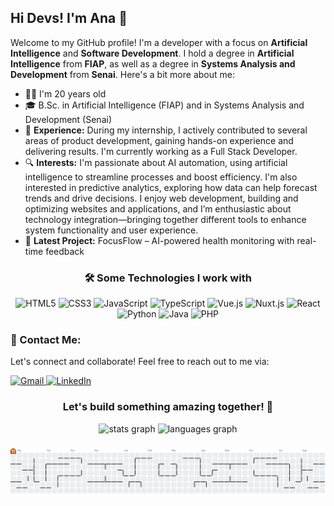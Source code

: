 <h2 align="left">Hi Devs! I'm Ana 👋</h2>

<p align="left">Welcome to my GitHub profile! I'm a developer with a focus on <strong>Artificial Intelligence</strong> and <strong>Software Development</strong>. I hold a degree in <strong>Artificial Intelligence</strong> from <strong>FIAP</strong>, as well as a degree in <strong>Systems Analysis and Development</strong> from <strong>Senai</strong>. Here's a bit more about me:</p>

<ul align="left">
  <li>👩‍💻 I'm 20 years old</li>
  <li>🎓 B.Sc. in Artificial Intelligence (FIAP) and in Systems Analysis and Development (Senai)</li>
  <li>💼 <strong>Experience:</strong> During my internship, I actively contributed to several areas of product development, gaining hands-on experience and delivering results. I'm currently working as a Full Stack Developer.</li>
  <li>🔍 <strong>Interests:</strong> I'm passionate about AI automation, using artificial intelligence to streamline processes and boost efficiency. I'm also interested in predictive analytics, exploring how data can help forecast trends and drive decisions. I enjoy web development, building and optimizing websites and applications, and I’m enthusiastic about technology integration—bringing together different tools to enhance system functionality and user experience.</li>
  <li>🌟 <strong>Latest Project:</strong> FocusFlow – AI-powered health monitoring with real-time feedback</li>
</ul>

<h3 align="center">🛠️ Some Technologies I work with</h3>

<div align="center" style="margin-bottom: 20px;">
  <img src="https://cdn.jsdelivr.net/gh/devicons/devicon/icons/html5/html5-original.svg" height="40" width="52" alt="HTML5" />
  <img src="https://cdn.jsdelivr.net/gh/devicons/devicon/icons/css3/css3-original.svg" height="40" width="52" alt="CSS3" />
  <img src="https://cdn.jsdelivr.net/gh/devicons/devicon/icons/javascript/javascript-original.svg" height="40" width="52" alt="JavaScript" />
  <img src="https://cdn.jsdelivr.net/gh/devicons/devicon/icons/typescript/typescript-original.svg" height="40" width="52" alt="TypeScript" />
  <img src="https://cdn.jsdelivr.net/gh/devicons/devicon/icons/vuejs/vuejs-original.svg" height="40" width="52" alt="Vue.js" />
  <img src="https://cdn.jsdelivr.net/gh/devicons/devicon/icons/nuxtjs/nuxtjs-original.svg" height="40" width="52" alt="Nuxt.js" />
  <img src="https://cdn.jsdelivr.net/gh/devicons/devicon/icons/react/react-original.svg" height="40" width="52" alt="React" />
  <img src="https://cdn.jsdelivr.net/gh/devicons/devicon/icons/python/python-original.svg" height="40" width="52" alt="Python" />
  <img src="https://cdn.jsdelivr.net/gh/devicons/devicon/icons/java/java-original.svg" height="40" width="52" alt="Java" />
  <img src="https://cdn.jsdelivr.net/gh/devicons/devicon/icons/php/php-original.svg" height="40" width="52" alt="PHP" />
</div>

### 💬 Contact Me:

<p align="left">Let's connect and collaborate! Feel free to reach out to me via:</p>

<a href="mailto:anaoliveira4267@gmail.com" target="_blank">
  <img src="https://img.shields.io/static/v1?message=Gmail&logo=gmail&label=&color=D14836&logoColor=white&labelColor=&style=flat" height="35" alt="Gmail" />
</a>
<a href="https://www.linkedin.com/in/ana-ara%C3%BAjo-677592212" target="_blank">
  <img src="https://img.shields.io/static/v1?message=LinkedIn&logo=linkedin&label=&color=0077B5&logoColor=white&labelColor=&style=flat" height="35" alt="LinkedIn" />
</a>

<h3 align="center">Let's build something amazing together! 🚀</h3>

<div align="center">
  <img src="https://github-readme-stats.vercel.app/api?username=Ana150&hide_title=false&hide_rank=false&show_icons=true&include_all_commits=true&count_private=true&disable_animations=false&theme=dracula&locale=en&hide_border=false&order=1" height="150" alt="stats graph"  />
  <img src="https://github-readme-stats.vercel.app/api/top-langs?username=Ana150&locale=en&hide_title=false&layout=compact&card_width=320&langs_count=5&theme=dracula&hide_border=false&order=2" height="250" alt="languages graph"  />
</div>

###


<picture>
  <source media="(prefers-color-scheme: dark)" srcset="https://raw.githubusercontent.com/Ana150/Ana150/output/pacman-contribution-graph-dark.svg">
  <source media="(prefers-color-scheme: light)" srcset="https://raw.githubusercontent.com/Ana150/Ana150/output/pacman-contribution-graph.svg">
  <img alt="pacman contribution graph" src="https://raw.githubusercontent.com/Ana150/Ana150/output/pacman-contribution-graph.svg">
</picture>

###
